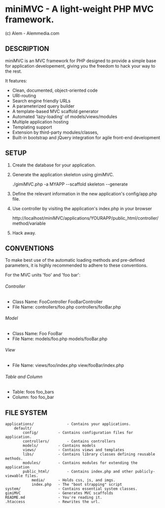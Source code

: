 miniMVC - A light-weight PHP MVC framework.
===============================================
(c) Alem - Alemmedia.com


DESCRIPTION
---------------

miniMVC is an MVC framework for PHP designed to provide a simple base for application developement,
 giving you the freedom to hack your way to the rest. 

It features:
* Clean, documented, object-oriented code
* URI-routing
* Search engine friendly URLs
* A parameterized query builder
* A template-based MVC scaffold generator
* Automated 'lazy-loading' of models/views/modules
* Multiple application hosting 
* Templating support
* Extension by third-party modules/classes, 
* Built-in bootstrap and jQuery integration for agile front-end development


SETUP
---------------

1. Create the database for your application.

2. Generate the application skeleton using gimiMVC.

	./gimiMVC.php -a MYAPP --scaffold skeleton --generate

3. Define the relevant information in the new application's config/app.php file.

4. Use controller by visiting the application's index.php in your browser

	http://localhost/miniMVC/applications/YOURAPP/public_html/controller/method/variable

5. Hack away.


CONVENTIONS
---------------

To make best use of the automatic loading methods and pre-defined parameters, 
it is highly recommended to adhere to these conventions.

For the MVC units 'foo' and 'foo bar': 
###### Controller
* Class Name: FooController 		FooBarController
* File Name: controllers/foo.php 	controllers/fooBar.php

###### Model
* Class Name: Foo 			FooBar
* File Name: models/foo.php 		models/fooBar.php

###### View
* File Name: views/foo/index.php	view/fooBar/index.php

###### Table and Column
* Table: foos 				foo_bars
* Column: foo 				foo_bar


FILE SYSTEM
---------------

	applications/ 				- Contains your applications. 
		default/
			config/			- Contains configuration files for application.
			controllers/ 		- Contains controllers
			models/			- Contains models
			views/ 			- Contains views and templates
			libs/			- Contains library classes defining reusable methods.
			modules/  		- Contains modules for extending the application
			public_html/		- Contains index.php and other publicly-viewable files.
				media/ 		- Holds css, js, and imgs.
				index.php	- The "boot strapping" script
	system/ 				- Contains essential system classes.
	gimiMVC 				- Generates MVC scaffolds
	README.md 				- You're reading it.
	.htaccess 				- Rewrites the url.
